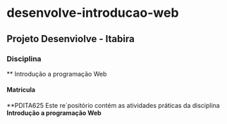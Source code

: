 # desenvolve-introducao-web
## Projeto Desenviolve - Itabira
### Disciplina
** Introdução a programação Web
#### Matricula 
**PDITA625
Este re´positório contém as atividades práticas da disciplina **Introdução a programação Web**
